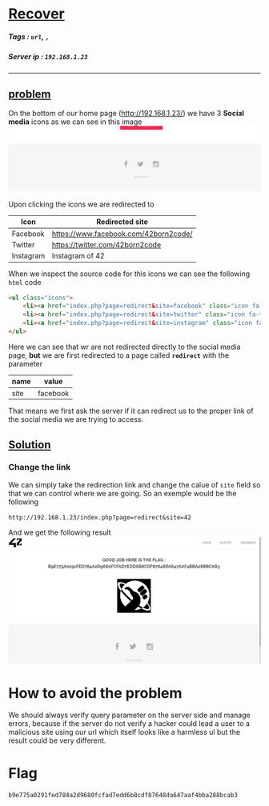 # <span style="text-decoration: underline">Recover</span>

##### Tags : `url`, ``, ``
##### Server ip : `192.168.1.23 `
____

## <span style="text-decoration: underline">problem</span>
On the bottom of our home page (http://192.168.1.23/) we have 3 **Social media** icons as we can see in this image
![Sociam media icons](resources/images/social%20media.png)

Upon clicking the icons we are redirected to

|Icon|Redirected site|
|---|--|
|Facebook|https://www.facebook.com/42born2code/|
|Twitter|https://twitter.com/42born2code|
|Instagram|Instagram of 42|

When we inspect the source code for this icons we can see the following `html` code
```html
<ul class="icons">
	<li><a href="index.php?page=redirect&site=facebook" class="icon fa-facebook"></a></li>
	<li><a href="index.php?page=redirect&site=twitter" class="icon fa-twitter"></a></li>
	<li><a href="index.php?page=redirect&site=instagram" class="icon fa-instagram"></a></li>
</ul>
```

Here we can see that wr are not redirected directly to the social media page, **but** we are first redirected to a page called **`redirect`** with the parameter

|name|value|
|----|-----|
|site|facebook|

That means we first ask the server if it can redirect us to the proper link of the social media we are trying to access.

## <span style="text-decoration: underline">Solution</span>

### Change the link
We can simply take the redirection link and change the calue of `site` field so that we can control where we are going. So an exemple would be the following

```text
http://192.168.1.23/index.php?page=redirect&site=42
```

And we get the following result
![redirection flag](resources/images/redirection_flag.png)


# How to avoid the problem
We should always verify query parameter on the server side and manage errors, because if the server do not verify a hacker could lead a user to a malicious site using our url which itself looks like a harmless ul but the result could be very different.

# Flag

```text
b9e775a0291fed784a2d9680fcfad7edd6b8cdf87648da647aaf4bba288bcab3
```
